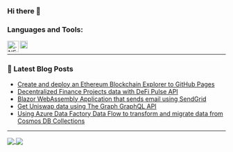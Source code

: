 ### Hi there 👋

### Languages and Tools:
<img align="left" alt=".NET Core" width="26px" src="https://upload.wikimedia.org/wikipedia/commons/thumb/e/ee/.NET_Core_Logo.svg/1200px-.NET_Core_Logo.svg.png" />
<img align="left" alt="Ethereum" width="18px" src="https://upload.wikimedia.org/wikipedia/commons/thumb/0/05/Ethereum_logo_2014.svg/125px-Ethereum_logo_2014.svg.png" />
<br />

---

### 📕 Latest Blog Posts
<!-- BLOG-POST-LIST:START -->
- [Create and deploy an Ethereum Blockchain Explorer to GitHub Pages](https://reitter.medium.com/create-and-deploy-an-ethereum-blockchain-explorer-to-github-pages-30800f5b167b)
- [Decentralized Finance Projects data with DeFi Pulse API](https://reitter.medium.com/get-defi-projects-data-with-defi-pulse-api-81721f8e6dd2)
- [Blazor WebAssembly Application that sends email using SendGrid](https://reitter.medium.com/blazor-webassembly-application-that-sends-email-using-sendgrid-ae38dd8de964)
- [Get Uniswap data using The Graph GraphQL API](https://reitter.medium.com/get-uniswap-data-using-the-graph-79d0c6f7b9f2)
- [Using Azure Data Factory Data Flow to transform and migrate data from Cosmos DB Collections](https://reitter.medium.com/using-azure-data-factory-data-flow-to-transform-and-migrate-data-from-cosmos-db-collections-30dbd858eb6d)

<!--
This is a ✨ _special_ ✨ repository because its `README.md` (this file) appears on your GitHub profile.

Here are some ideas to get you started:

- 🔭 I’m currently working on ...
- 🌱 I’m currently learning ...
- 👯 I’m looking to collaborate on ...
- 🤔 I’m looking for help with ...
- 💬 Ask me about ...
- 📫 How to reach me: ...
- 😄 Pronouns: ...
- ⚡ Fun fact: ...
-->

---

<a href="https://github.com/anuraghazra/github-readme-stats">
  <img align="center" src="https://github-readme-stats.vercel.app/api?username=strykerin" />
</a>
<a href="https://github.com/anuraghazra/github-readme-stats">
  <img align="center" src="https://github-readme-stats.vercel.app/api/top-langs/?username=strykerin&layout=compact" />
</a>

